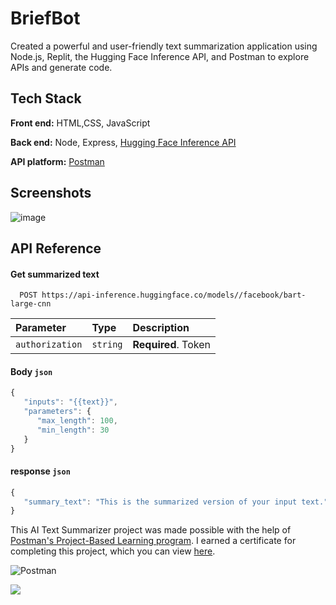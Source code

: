 
# BriefBot

Created a powerful and user-friendly text summarization application using Node.js, Replit, the Hugging Face Inference API, and Postman to explore APIs and generate code. 

## Tech Stack

**Front end:** HTML,CSS, JavaScript

**Back end:** Node, Express, [Hugging Face Inference API](https://huggingface.co/docs/api-inference/index)

**API platform:** [Postman](https://www.postman.com/) 

## Screenshots

![image](https://github.com/user-attachments/assets/cd5916a1-bf87-4e66-a57b-7ffd982eee10)

## API Reference

#### Get summarized text

```
  POST https://api-inference.huggingface.co/models//facebook/bart-large-cnn
```

| Parameter | Type     | Description                |
| :-------- | :------- | :------------------------- |
| `authorization` | `string` | **Required**. Token |


#### Body `json`
```javascript
{
   "inputs": "{{text}}",
   "parameters": {
      "max_length": 100,
      "min_length": 30
   }
}
```
#### response `json`
```javascript
{
   "summary_text": "This is the summarized version of your input text."
}
```
This AI Text Summarizer project was made possible with the help of [Postman's Project-Based Learning program](https://academy.postman.com/project-ai-text-summarizer). I earned a certificate for completing this project, which you can view [here](https://verify.skilljar.com/c/jemxejqnhodn).

![Postman](https://img.shields.io/badge/Postman-FF6C37?style=for-the-badge&logo=Postman&logoColor=white)

<img src="https://t.bkit.co/w_66c0efc8cc359.gif" />
